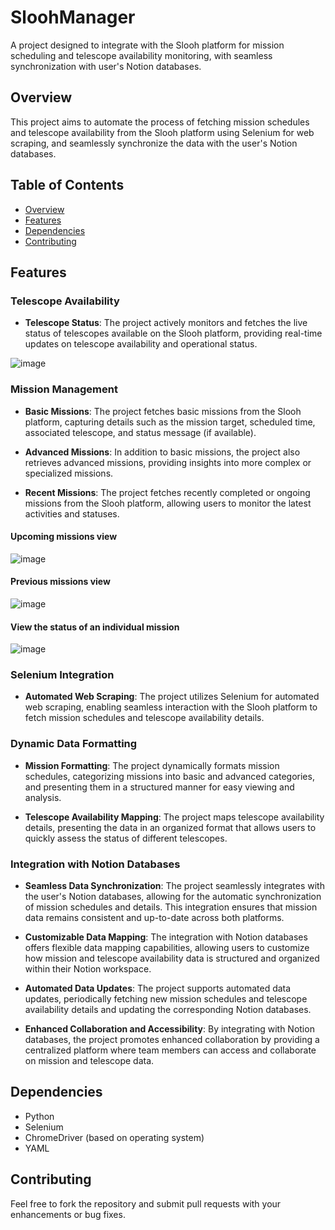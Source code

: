 # SloohManager

A project designed to integrate with the Slooh platform for mission scheduling and telescope availability monitoring, with seamless synchronization with user's Notion databases.

## Overview

This project aims to automate the process of fetching mission schedules and telescope availability from the Slooh platform using Selenium for web scraping, and seamlessly synchronize the data with the user's Notion databases.

## Table of Contents

- [Overview](#overview)
- [Features](#features)
- [Dependencies](#dependencies)
- [Contributing](#contributing)

## Features

### Telescope Availability

- **Telescope Status**: The project actively monitors and fetches the live status of telescopes available on the Slooh platform, providing real-time updates on telescope availability and operational status.

![image](https://github.com/maxk7/SloohManager/assets/43018603/171c8930-bba6-4eb3-89e3-a6fc8af8afa8)

### Mission Management

- **Basic Missions**: The project fetches basic missions from the Slooh platform, capturing details such as the mission target, scheduled time, associated telescope, and status message (if available).
  
- **Advanced Missions**: In addition to basic missions, the project also retrieves advanced missions, providing insights into more complex or specialized missions.
  
- **Recent Missions**: The project fetches recently completed or ongoing missions from the Slooh platform, allowing users to monitor the latest activities and statuses.

#### Upcoming missions view
![image](https://github.com/maxk7/SloohManager/assets/43018603/d3007106-2619-4298-83cc-6c28aec11899)

#### Previous missions view
![image](https://github.com/maxk7/SloohManager/assets/43018603/d652229a-ba1e-4631-b08f-15e874e6a3de)

#### View the status of an individual mission
![image](https://github.com/maxk7/SloohManager/assets/43018603/2bdaab2a-ba97-46b5-bb8b-7ba000f39587)

### Selenium Integration

- **Automated Web Scraping**: The project utilizes Selenium for automated web scraping, enabling seamless interaction with the Slooh platform to fetch mission schedules and telescope availability details.

### Dynamic Data Formatting

- **Mission Formatting**: The project dynamically formats mission schedules, categorizing missions into basic and advanced categories, and presenting them in a structured manner for easy viewing and analysis.

- **Telescope Availability Mapping**: The project maps telescope availability details, presenting the data in an organized format that allows users to quickly assess the status of different telescopes.

### Integration with Notion Databases

- **Seamless Data Synchronization**: The project seamlessly integrates with the user's Notion databases, allowing for the automatic synchronization of mission schedules and details. This integration ensures that mission data remains consistent and up-to-date across both platforms.

- **Customizable Data Mapping**: The integration with Notion databases offers flexible data mapping capabilities, allowing users to customize how mission and telescope availability data is structured and organized within their Notion workspace.

- **Automated Data Updates**: The project supports automated data updates, periodically fetching new mission schedules and telescope availability details and updating the corresponding Notion databases.

- **Enhanced Collaboration and Accessibility**: By integrating with Notion databases, the project promotes enhanced collaboration by providing a centralized platform where team members can access and collaborate on mission and telescope data.

## Dependencies

- Python
- Selenium
- ChromeDriver (based on operating system)
- YAML

## Contributing
Feel free to fork the repository and submit pull requests with your enhancements or bug fixes.
